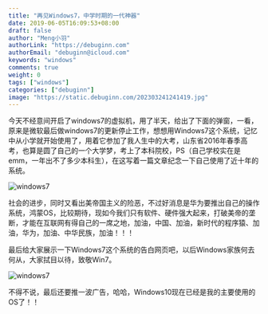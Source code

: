 ```yaml
---
title: "再见Windows7，中学时期的一代神器"
date: 2019-06-05T16:09:53+08:00
draft: false
author: "Meng小羽"
authorLink: "https://debuginn.com"
authorEmail: "debuginn@icloud.com"
keywords: "windows"
comments: true
weight: 0
tags: ["windows"]
categories: ["debuginn"]
image: "https://static.debuginn.com/202303241241419.jpg"
---
```


今天不经意间开启了windows7的虚拟机，用了半天，给出了下面的弹窗，一看，原来是微软最后做windows7的更新停止工作，想想用Windows7这个系统，记忆中从小学就开始使用了，用着它参加了我人生中的大考，山东省2016年春季高考，也算是圆了自己的一个大学梦，考上了本科院校，PS（自己学校实在是emm，一年出不了多少本科生），在这写着一篇文章纪念一下自己使用了近十年的系统。

![windows7](https://static.debuginn.com/202303241242751.jpg)

社会的进步，同时又看出美帝国主义的险恶，不过好消息是华为要推出自己的操作系统，鸿蒙OS，比较期待，现如今我们只有软件、硬件强大起来，打破美帝的垄断，才能在互联网有得自己的一席之地，加油，中国、加油，新时代的程序猿、加油，华为，加油、中华民族，加油！！！

最后给大家展示一下Windows7这个系统的告白网页吧，以后Windows家族何去何从，大家拭目以待，致敬Win7。

![windows7](https://static.debuginn.com/202303241243464.png)

不得不说，最后还要推一波广告，哈哈，Windows10现在已经是我的主要使用的OS了！！